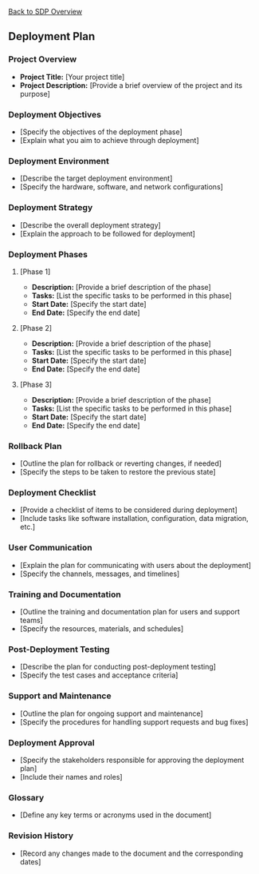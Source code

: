 [Back to SDP Overview](README.md)

## Deployment Plan

### Project Overview

- **Project Title:** [Your project title]
- **Project Description:** [Provide a brief overview of the project and its purpose]

### Deployment Objectives

- [Specify the objectives of the deployment phase]
- [Explain what you aim to achieve through deployment]

### Deployment Environment

- [Describe the target deployment environment]
- [Specify the hardware, software, and network configurations]

### Deployment Strategy

- [Describe the overall deployment strategy]
- [Explain the approach to be followed for deployment]

### Deployment Phases

1. [Phase 1]
    - **Description:** [Provide a brief description of the phase]
    - **Tasks:** [List the specific tasks to be performed in this phase]
    - **Start Date:** [Specify the start date]
    - **End Date:** [Specify the end date]

2. [Phase 2]
    - **Description:** [Provide a brief description of the phase]
    - **Tasks:** [List the specific tasks to be performed in this phase]
    - **Start Date:** [Specify the start date]
    - **End Date:** [Specify the end date]

3. [Phase 3]
    - **Description:** [Provide a brief description of the phase]
    - **Tasks:** [List the specific tasks to be performed in this phase]
    - **Start Date:** [Specify the start date]
    - **End Date:** [Specify the end date]

### Rollback Plan

- [Outline the plan for rollback or reverting changes, if needed]
- [Specify the steps to be taken to restore the previous state]

### Deployment Checklist

- [Provide a checklist of items to be considered during deployment]
- [Include tasks like software installation, configuration, data migration, etc.]

### User Communication

- [Explain the plan for communicating with users about the deployment]
- [Specify the channels, messages, and timelines]

### Training and Documentation

- [Outline the training and documentation plan for users and support teams]
- [Specify the resources, materials, and schedules]

### Post-Deployment Testing

- [Describe the plan for conducting post-deployment testing]
- [Specify the test cases and acceptance criteria]

### Support and Maintenance

- [Outline the plan for ongoing support and maintenance]
- [Specify the procedures for handling support requests and bug fixes]

### Deployment Approval

- [Specify the stakeholders responsible for approving the deployment plan]
- [Include their names and roles]

### Glossary

- [Define any key terms or acronyms used in the document]

### Revision History

- [Record any changes made to the document and the corresponding dates]


